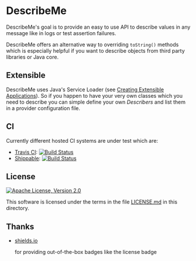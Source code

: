 # DescribeMe

DescribeMe's goal is to provide an easy to use API to describe values in any message like in
logs or test assertion failures.

DescribeMe offers an alternative way to overriding `toString()` methods which is especially
helpful if you want to describe objects from third party libraries or Java core.

## Extensible

DescribeMe uses Java's Service Loader (see [Creating Extensible Applications][java-spi]). So if
you happen to have your very own classes which you need to describe you can simple define your
own *Describers* and list them in a provider configuration file.

## CI

Currently different hosted CI systems are under test which are:

* [Travis CI][travis-ci.org]: [![Build Status](https://travis-ci.org/mmichaelis/describeme.svg?branch=master)](https://travis-ci.org/mmichaelis/describeme)
* [Shippable][shippable.com]: [![Build Status](https://api.shippable.com/projects/550d3de65ab6cc1352a6e3b4/badge?branchName=master)](https://app.shippable.com/projects/550d3de65ab6cc1352a6e3b4/builds/latest)

## License

[![][license-badge]][license]

This software is licensed under the terms in the file [LICENSE.md][license] in this directory.

## Thanks

* [shields.io][]

    for providing out-of-the-box badges like the license badge

<!-- Links -->

[java-spi]: <https://docs.oracle.com/javase/tutorial/ext/basics/spi.html> "Creating Extensible Applications (The Java™ Tutorials > The Extension Mechanism > Creating and Using Extensions)"
[travis-ci.org]: <https://travis-ci.org/repositories> "Travis CI - Free Hosted Continuous Integration Platform for the Open Source Community"
[shippable.com]: <http://www.shippable.com/> "Shippable - Continuous integration, evolved."
[shields.io]: <http://shields.io/> "Shields.io: Quality metadata badges for open source projects"

<!-- Badges -->

[license]: <LICENSE.md> "Apache License, Version 2.0"
[license-badge]: <https://img.shields.io/badge/license-Apache%20License%2C%20Version%202.0-lightgrey.svg> "Apache License, Version 2.0"
